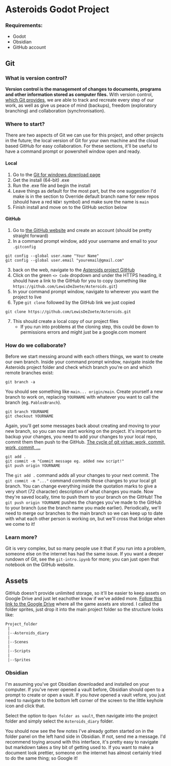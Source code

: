 # Asteroids Godot Project
### Requirements:
- Godot
- Obsidian
- GitHub account


## Git
### What is version control?
**Version control is the management of changes to documents, programs and other information stored as computer files.** With version control, <u>which Git provides</u>, we are able to track and recreate every step of our work, as well as give us peace of mind (backups), freedom (exploratory branching) and collaboration (synchronisation).


### Where to start?
There are two aspects of Git we can use for this project, and other projects in the future; the local version of Git for your own machine and the cloud based GitHub for easy collaboration. For these sections, it'll be useful to have a command prompt or powershell window open and ready.
#### Local
1. Go to the [Git for windows download page](https://git-scm.com/download/win) 
2. Get the install (64-bit) .exe
3. Run the .exe file and begin the install
5. Leave things as default for the most part, but the one suggestion I'd make is in the section to Override default branch name for new repos (should have a red `NEW!` symbol) and make sure the name is `main`
6. Finish install and move on to the GitHub section below
#### GitHub
1. Go to [the GitHub website](https://github.com) and create an account (should be pretty straight forward)
2. In a command prompt window, add your username and email to your `.gitconfig`
```
git config --global user.name "Your Name"
git config --global user.email "youremail@gmail.com"
```
3. back on the web, navigate to the [Asteroids project GitHub](https://github.com/LewisDeZoete/Asteroids)
4. Click on the green `<> Code` dropdown and under the HTTPS heading, it should have a link to the GitHub for you to copy (something like `https://github.com/LewisDeZoete/Asteroids.git`)
5. In your command prompt window, navigate to wherever you want the project to live
6. Type `git clone` followed by the GitHub link we just copied
```
git clone https://github.com/LewisDeZoete/Asteroids.git
```
7. This should create a local copy of our project files
	- If you run into problems at the cloning step, this could be down to permissions errors and might just be a google.com moment


### How do we collaborate?
Before we start messing around with each others things, we want to create our own branch. Inside your command prompt window, navigate inside the Asteroids project folder and check which branch you're on and which remote branches exist:
```
git branch -a
```
You should see something like `main... origin/main`. Create yourself a new branch to work on, replacing `YOURNAME` with whatever you want to call the branch (eg. `PablosBranch`).
```
git branch YOURNAME
git checkout YOURNAME
```
Again, you'll get some messages back about creating and moving to your new branch, so you can now start working on the project. 
It's important to backup your changes, you need to add your changes to your local repo, commit them then push to the GitHub.
<u>The cycle of git virtue: work, commit, work, commit, ...</u>
```
git add .
git commit -m "Commit message eg. added new script!"
git push origin YOURNAME
```
The `git add .` command adds all your changes to your next commit.
The `git commit -m "..."` command *commits* those changes to your local git branch. You can change everything inside the quotation marks to give a very short (72 character) description of what changes you made. Now they're saved locally, time to push them to your branch on the GitHub!
The `git push origin YOURNAME` pushes the changes you've made to the GitHub to your branch (use the branch name you made earlier).
Periodically, we'll need to merge our branches to the main branch so we can keep up to date with what each other person is working on, but we'll cross that bridge when we come to it!


### Learn more?
Git is very complex, but so many people use it that if you run into a problem, someone else on the internet has had the same issue. If you want a deeper rundown of Git, see the `git-intro.ipynb` for more; you can just open that notebook on the GitHub website.


## Assets
GitHub doesn't provide unlimited storage, so it'll be easier to keep assets on Google Drive and just let eachother know if we've added more.
[Follow this link to the Google Drive](https://drive.google.com/drive/folders/1jGch2o3lQNIh7PWKLNI5sTQ6dMmGRlB6?usp=drive_link) where all the game assets are stored. I called the folder sprites, just drop it into the main project folder so the structure looks like:

```
Project_folder
 |
 |--Asteroids_diary
 |
 |--Scenes
 |
 |--Scripts
 |
 |--Sprites
```

### Obsidian
I'm assuming you've got Obsidian downloaded and installed on your computer. If you've never opened a vault before, Obsidian should open to a prompt to create or open a vault. If you *have* opened a vault vefore, you just need to navigate to the bottom left corner of the screen to the little keyhole icon and click that.

Select the option to `Open folder as vault`, then navigate into the project folder and simply select the `Asteroids_diary` folder. 

You should now see the few notes I've already gotten started on in the folder panel on the left hand side in Obsidian. If not, send me a message. I'd recommend toying around with this interface, it's pretty easy to navigate but markdown takes a tiny bit of getting used to. If you want to make a document look prettier, someone on the internet has almost certainly tried to do the same thing; so Google it!
